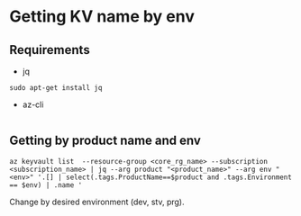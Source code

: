 # Getting KV name by env

## Requirements
- jq
```
sudo apt-get install jq
```
- az-cli
```

```

## Getting by product name and env
``` az keyvault list  --resource-group <core_rg_name> --subscription <subscription_name> | jq --arg product "<product_name>" --arg env "<env>" '.[] | select(.tags.ProductName==$product and .tags.Environment == $env) | .name ' ```

Change <env> by desired environment (dev, stv, prg).


